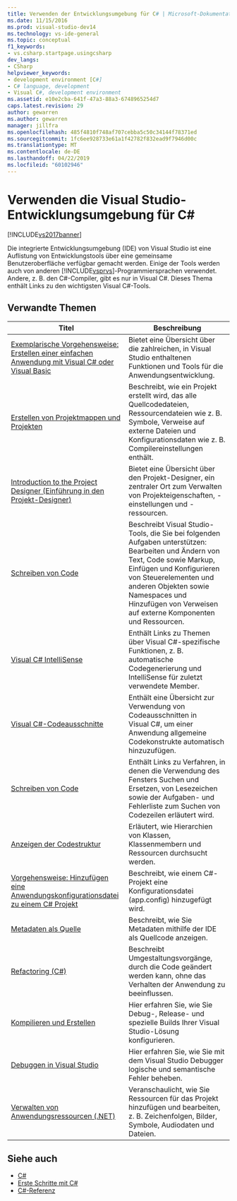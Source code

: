```yaml
---
title: Verwenden der Entwicklungsumgebung für C# | Microsoft-Dokumentation
ms.date: 11/15/2016
ms.prod: visual-studio-dev14
ms.technology: vs-ide-general
ms.topic: conceptual
f1_keywords:
- vs.csharp.startpage.usingcsharp
dev_langs:
- CSharp
helpviewer_keywords:
- development environment [C#]
- C# language, development
- Visual C#, development environment
ms.assetid: e10e2cba-641f-47a3-88a3-6748965254d7
caps.latest.revision: 29
author: gewarren
ms.author: gewarren
manager: jillfra
ms.openlocfilehash: 485f4810f748af707cebba5c50c34144f78371ed
ms.sourcegitcommit: 1fc6ee928733e61a1f42782f832ead9f7946d00c
ms.translationtype: MT
ms.contentlocale: de-DE
ms.lasthandoff: 04/22/2019
ms.locfileid: "60102946"
---
```

# <a name="using-the-visual-studio-development-environment-for-c"></a>Verwenden die Visual Studio-Entwicklungsumgebung für C\#

[!INCLUDE[vs2017banner](../includes/vs2017banner.md)]

Die integrierte Entwicklungsumgebung (IDE) von Visual Studio ist eine Auflistung von Entwicklungstools über eine gemeinsame Benutzeroberfläche verfügbar gemacht werden. Einige der Tools werden auch von anderen [!INCLUDE[vsprvs](../includes/vsprvs-md.md)]-Programmiersprachen verwendet. Andere, z. B. den C#-Compiler, gibt es nur in Visual C#. Dieses Thema enthält Links zu den wichtigsten Visual C#-Tools.

## <a name="related-topics"></a>Verwandte Themen

|Titel|Beschreibung|
|-----------|-----------------|
|[Exemplarische Vorgehensweise: Erstellen einer einfachen Anwendung mit Visual C# oder Visual Basic](../ide/walkthrough-create-a-simple-application-with-visual-csharp-or-visual-basic.md)|Bietet eine Übersicht über die zahlreichen, in Visual Studio enthaltenen Funktionen und Tools für die Anwendungsentwicklung.|
|[Erstellen von Projektmappen und Projekten](../ide/creating-solutions-and-projects.md)|Beschreibt, wie ein Projekt erstellt wird, das alle Quellcodedateien, Ressourcendateien wie z. B. Symbole, Verweise auf externe Dateien und Konfigurationsdaten wie z. B. Compilereinstellungen enthält.|
|[Introduction to the Project Designer (Einführung in den Projekt-Designer)](http://msdn.microsoft.com/898dd854-c98d-430c-ba1b-a913ce3c73d7)|Bietet eine Übersicht über den Projekt-Designer, ein zentraler Ort zum Verwalten von Projekteigenschaften, -einstellungen und -ressourcen.|
|[Schreiben von Code](../ide/writing-code-in-the-code-and-text-editor.md)|Beschreibt Visual Studio-Tools, die Sie bei folgenden Aufgaben unterstützen: Bearbeiten und Ändern von Text, Code sowie Markup, Einfügen und Konfigurieren von Steuerelementen und anderen Objekten sowie Namespaces und Hinzufügen von Verweisen auf externe Komponenten und Ressourcen.|
|[Visual C# IntelliSense](../ide/visual-csharp-intellisense.md)|Enthält Links zu Themen über Visual C#-spezifische Funktionen, z. B. automatische Codegenerierung und IntelliSense für zuletzt verwendete Member.|
|[Visual C#-Codeausschnitte](../ide/visual-csharp-code-snippets.md)|Enthält eine Übersicht zur Verwendung von Codeausschnitten in Visual C#, um einer Anwendung allgemeine Codekonstrukte automatisch hinzuzufügen.|
|[Schreiben von Code](../ide/writing-code-in-the-code-and-text-editor.md)|Enthält Links zu Verfahren, in denen die Verwendung des Fensters Suchen und Ersetzen, von Lesezeichen sowie der Aufgaben- und Fehlerliste zum Suchen von Codezeilen erläutert wird.|
|[Anzeigen der Codestruktur](../ide/viewing-the-structure-of-code.md)|Erläutert, wie Hierarchien von Klassen, Klassenmembern und Ressourcen durchsucht werden.|
|[Vorgehensweise: Hinzufügen eine Anwendungskonfigurationsdatei zu einem C# Projekt](../csharp-ide/how-to-add-an-application-configuration-file-to-a-csharp-project.md)|Beschreibt, wie einem C#-Projekt eine Konfigurationsdatei (app.config) hinzugefügt wird.|
|[Metadaten als Quelle](../csharp-ide/metadata-as-source.md)|Beschreibt, wie Sie Metadaten mithilfe der IDE als Quellcode anzeigen.|
|[Refactoring (C#)](../csharp-ide/refactoring-csharp.md)|Beschreibt Umgestaltungsvorgänge, durch die Code geändert werden kann, ohne das Verhalten der Anwendung zu beeinflussen.|
|[Kompilieren und Erstellen](../ide/compiling-and-building-in-visual-studio.md)|Hier erfahren Sie, wie Sie Debug-, Release- und spezielle Builds Ihrer Visual Studio-Lösung konfigurieren.|
|[Debuggen in Visual Studio](../debugger/debugging-in-visual-studio.md)|Hier erfahren Sie, wie Sie mit dem Visual Studio Debugger logische und semantische Fehler beheben.|
|[Verwalten von Anwendungsressourcen (.NET)](../ide/managing-application-resources-dotnet.md)|Veranschaulicht, wie Sie Ressourcen für das Projekt hinzufügen und bearbeiten, z. B. Zeichenfolgen, Bilder, Symbole, Audiodaten und Dateien.|

## <a name="see-also"></a>Siehe auch

- [C#](http://msdn.microsoft.com/library/7f4f8103-7068-4f1d-92c7-3c4519b6edbc)
- [Erste Schritte mit C#](http://msdn.microsoft.com/library/d6ec050f-3956-4737-8030-a4fa3521d29f)
- [C#-Referenz](http://msdn.microsoft.com/library/06de3167-c16c-4e1a-b3c5-c27841d4569a)